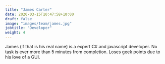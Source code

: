 ```yaml
---
title: "James Carter"
date: 2020-03-15T10:47:58+10:00
draft: false
image: "images/team/james.jpg"
jobtitle: "Developer"
weight: 4
---
```


James (if that is his real name) is a expert C# and javascript developer. No task is ever more than 5 minutes from completion. Loses geek points due to his love of a GUI.

